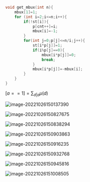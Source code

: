 ```cpp
void get_mbux(int n){
	mbux[1]=1;
	for (int i=2;i<=n;i++){
		if(!st[i]){
			p[cnt++]=i;
			mbux[i]=-1;
		}
		for(int j=0;p[j]<=n/i;j++){
			st[i*p[j]]=1;
			if(i%p[j]==0){
				mbux[i*p[j]]=0;
				break;
			}
			mbux[i*p[j]]=-mbux[i];			
		}
	}
}
```

$[a==1]=\sum_{d|a}\mu(d)$

![image-20221026150137390](https://cartoonwqy.oss-cn-nanjing.aliyuncs.com/boke/202210261501431.png)

![image-20221026150827675](https://cartoonwqy.oss-cn-nanjing.aliyuncs.com/boke/202210261508710.png)

![image-20221026150838294](https://cartoonwqy.oss-cn-nanjing.aliyuncs.com/boke/202210261508332.png)

![image-20221026150903863](https://cartoonwqy.oss-cn-nanjing.aliyuncs.com/boke/202210261509920.png)

![image-20221026150916235](https://cartoonwqy.oss-cn-nanjing.aliyuncs.com/boke/202210261509268.png)

![image-20221026150932768](https://cartoonwqy.oss-cn-nanjing.aliyuncs.com/boke/202210261509814.png)

![image-20221026150945816](https://cartoonwqy.oss-cn-nanjing.aliyuncs.com/boke/202210261509858.png)

![image-20221026151008505](https://cartoonwqy.oss-cn-nanjing.aliyuncs.com/boke/202210261510541.png)


